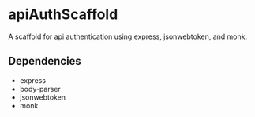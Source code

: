 # apiAuthScaffold

A scaffold for api authentication using express, jsonwebtoken, and monk.

## Dependencies
* express
* body-parser
* jsonwebtoken
* monk